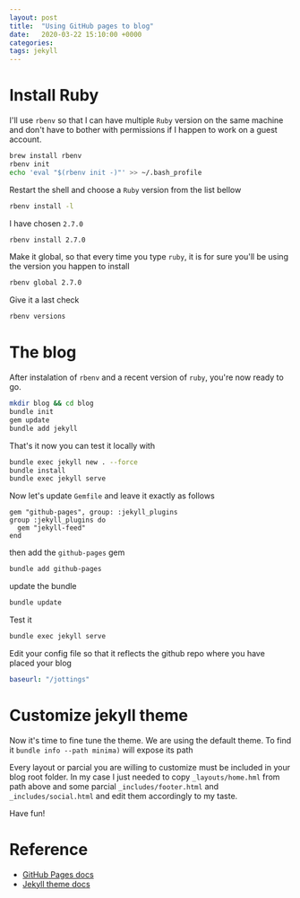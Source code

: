 ```yaml
---
layout: post
title:  "Using GitHub pages to blog"
date:   2020-03-22 15:10:00 +0000
categories:
tags: jekyll
---
```

# Install Ruby

I'll use `rbenv` so that I can have multiple `Ruby` version on the same machine and don't have to bother with permissions if I happen to work on a guest account.

```sh
brew install rbenv
rbenv init
echo 'eval "$(rbenv init -)"' >> ~/.bash_profile
```

Restart the shell and choose a `Ruby` version from the list bellow

```sh
rbenv install -l
```

I have chosen `2.7.0`

```sh
rbenv install 2.7.0
```

Make it global, so that every time you type `ruby`, it is for sure you'll be using the version you happen to install

```sh
rbenv global 2.7.0
```

Give it a last check

```sh
rbenv versions
```

# The blog

After instalation of `rbenv` and a recent version of `ruby`, you're now ready to go.

```sh
mkdir blog && cd blog
bundle init
gem update
bundle add jekyll
```

That's it now you can test it locally with

```sh
bundle exec jekyll new . --force
bundle install
bundle exec jekyll serve
```

Now let's update `Gemfile` and leave it exactly as follows

```
gem "github-pages", group: :jekyll_plugins
group :jekyll_plugins do
  gem "jekyll-feed"
end
```

then add the `github-pages` gem

```sh
bundle add github-pages
```

update the bundle

```sh
bundle update
```

Test it

```sh
bundle exec jekyll serve
```

Edit your config file so that it reflects the github repo where you have placed your blog

```yml
baseurl: "/jottings"
```

# Customize jekyll theme

Now it's time to fine tune the theme. We are using the default theme. To find it `bundle info --path minima)` will expose its path

Every layout or parcial you are willing to customize must be included in your blog root folder. In my case I just needed to copy `_layouts/home.hml` from path above and some parcial `_includes/footer.html` and `_includes/social.html` and edit them accordingly to my taste.



Have fun!

# Reference

- [GitHub Pages docs](https://help.github.com/en/github/working-with-github-pages)
- [Jekyll theme docs](https://jekyllrb.com/docs/themes/)
